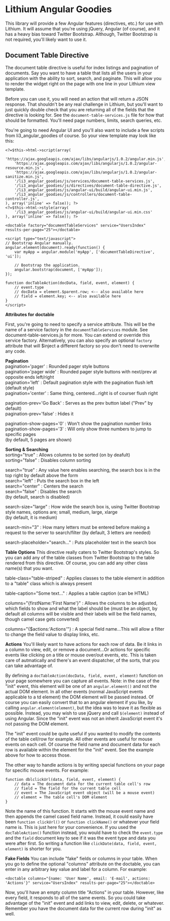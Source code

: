 Lithium Angular Goodies
=========

This library will provide a few Angular features (directives, etc.) for use with Lithium.
It will assume that you're using jQuery, Angular (of course), and it has a heavy bias toward
Twitter Bootstrap. Although, Twitter Bootstrap is not required, you'll likely want to use it.

## Document Table Directive

The document table directive is useful for index listings and pagination of documents.
Say you want to have a table that lists all the users in your application with the ability
to sort, search, and paginate. This will allow you to render the widget right on the page
with one line in your Lithium view template.

Before you can use it, you will need an action that will return a JSON response. That shouldn't be
any real challenge in Lithium, but you'll want to just quickly double check that you are returning
all of the fields that the directive is looking for. See the ```document-table-services.js``` file
for how that should be formatted. You'll need page numbers, limits, search queries, etc.

You're going to need Angular UI and you'll also want to include a few scripts from li3_angular_goodies
of course. So your view template may look like this:

```
<?=$this->html->script(array(
	'https://ajax.googleapis.com/ajax/libs/angularjs/1.0.2/angular.min.js',
	'https://ajax.googleapis.com/ajax/libs/angularjs/1.0.2/angular-resource.min.js',
	'https://ajax.googleapis.com/ajax/libs/angularjs/1.0.2/angular-sanitize.min.js',
	'/li3_angular_goodies/js/services/document-table-services.js',
	'/li3_angular_goodies/js/directives/document-table-directive.js',
	'/li3_angular_goodies/js/angular-ui/build/angular-ui.min.js',
	'/li3_angular_goodies/js/controllers/document-table-controller.js',
), array('inline' => false)); ?>
<?=$this->html->style(array(
	'/li3_angular_goodies/js/angular-ui/build/angular-ui.min.css'
), array('inline' => false)); ?>

<doctable factory="documentTableServices" service="UsersIndex" results-per-page="25"></doctable>

<script type="text/javascript">
// Bootstrap Angular manually.
angular.element(document).ready(function() {
	var myApp = angular.module('myApp', ['documentTableDirective', 'ui']);

	// Bootstrap the application.
	angular.bootstrap(document, ['myApp']);
});

function docTableAction(docData, field, event, element) {
	// event.type
	// docData = element.$parent.row; <-- also available here
	// field = element.key; <-- also available here
}
</script>
```

__Attributes for doctable__

First, you're going to need to specify a service attribute. This will be
the name of a service factory in the ```documentTableServices``` module.
See document-table-services.js for more. You can extend or override this service factory.
Alternatively, you can also specify an optional ```factory``` attribute that will $inject
a different factory so you don't need to overwrite any code.

__Pagination__  
pagination='pager' : Rounded pager style buttons  
pagination='pager wide' : Rounded pager style buttons with next/prev at opposite ends left/right  
pagination='left' : Default pagination style with the pagination flush left (default style)  
pagination='center' : Same thing, centered...right is of courser flush right

pagination-prev='Go Back' : Serves as the prev button label ("Prev" by default)  
pagination-prev='false' : Hides it

pagination-show-pages='0' : Won't show the pagination number links  
pagination-show-pages='3' : Will only show three numbers to jump to specific pages  
(by default, 5 pages are shown)

__Sorting & Searching__  
sorting="true" : Allows columns to be sorted (on by deafult)  
sorting="false" : Disables column sorting  

search="true" : Any value here enables searching, the search box is in the top right by default above the form  
search="left" : Puts the search box in the left  
search="center" : Centers the search  
search="false" : Disables the search  
(by default, search is disabled)

search-size="large" : How wide the search box is, using Twitter Bootstrap style names, options are; small, medium, large, xlarge  
(by default, it is medium)

search-min="3" : How many letters must be entered before making a request to the server to search/filter
(by default, 3 letters are needed)

search-placeholder="search..." : Puts placeholder text in the search box

__Table Options__
This directive really caters to Twitter Bootstrap's styles. So you can add any of the table classes from Twitter Bootstrap
to the table rendered from this directive. Of course, you can add any other class name(s) that you want.

table-class="table-striped" : Applies classes to the table element in addition to a "table" class which is always present

table-caption="Some text..." : Applies a table caption (can be HTML)

columns="{firstName:'First Name'}" : Allows the columns to be adjusted, which fields to show and what the label should be
(must be an object, by default all columns will be visible and their labels will be the field names, though camel case gets converted)

columns="{$actions:'Actions'"} : A special field name...This will allow a filter to change the field value to display links, etc.

__Actions__
You'll likely want to have actions for each row of data. Be it links in a column to view, edit, or remove a document...Or actions
for specific events like clicking on a title or mouse over/out events, etc. This is taken care of autmatically and there's an event
dispatcher, of the sorts, that you can take advantage of.

By defining a ```docTableAction(docData, field, event, element)``` function on your page somewhere you can capture all events.
Note: in the case of the "init" event, this element will be one of an ```angular.element()``` and not the actual DOM element.
In all other events (normal JavaScript events applicable to a td element) the DOM element will be passed instead. Of course you can
easily convert that to an angular element if you like, by calling ```angular.element(element)```, but the idea was to leave it as flexible
as possible. Instead, you may wish to use jQuery and call ```$(element)``` instead of using Angular. Since the "init" event was not an inherit
JavaScript event it's not passing the DOM element.

The "init" event could be quite useful if you wanted to modify the contents of the table cell/row for example. All other events are useful
for mouse events on each cell. Of course the field name and document data for each row is available within the element for the "init" event.
See the example above for how to access those.

The other way to handle actions is by writing special functions on your page for specific mouse events. For example:
```
function dblclickUrl(data, field, event, element) {
	// data = The document data for the current table cell's row
	// field = The field for the current table cell
	// event = The JavaScript event object (will be a mouse event)
	// element = The table cell's DOM element
}
```

Note the name of this function. It starts with the mouse event name and then appends the camel cased field name. Instead, it could
easily have been ```function clickUrl()``` or ```function clickName()``` or whatever your field name is. This is just here for your convenience.
If you used the ```docTableAction()``` function instead, you would have to check the ```event.type``` and the ```field``` document key to see if it
was the event type and data you were after first. So writing a function like ```clickDate(data, field, event, element)``` is shorter for you.

__Fake Fields__
You can include "fake" fields or columns in your table. When you go to define the optional "columns" attribute on the doctable, you can enter in
any arbitrary key value and label for a column. For example:
```
<doctable columns="{name: 'User Name', email: 'E-mail', actions: 'Actions'}" service="UsersIndex" results-per-page="25"></doctable>
```

Now, you'll have an empty column title "Actions" in your table. However, like every field, it responds to all of the same events. So you could
take advantage of the "init" event and add links to view, edit, delete, or whatever. Remember you have the document data for the current row
during "init" as well.